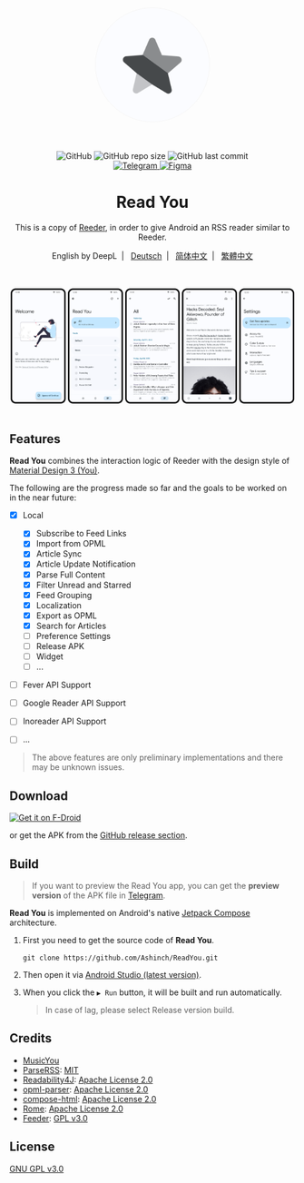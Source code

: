<div align="center">
    <img width="200" height="200" style="display: block; border: 1px solid #f5f5f5; border-radius: 9999px;" src="./fastlane/metadata/android/en-US/images/icon.png">
</div>

<br>
<br>
<br>

<div align="center">
    <img alt="GitHub" src="https://img.shields.io/github/license/Ashinch/ReadYou?color=c3e7ff&style=flat-square">
    <img alt="GitHub repo size" src="https://img.shields.io/github/repo-size/Ashinch/ReadYou?color=c3e7ff&style=flat-square">
    <img alt="GitHub last commit" src="https://img.shields.io/github/last-commit/Ashinch/ReadYou?color=c3e7ff&style=flat-square">
    <br>
    <a target="_blank" href="https://t.me/ReadYouApp">
        <img alt="Telegram" src="https://img.shields.io/badge/Telegram-ReadYouApp-c3e7ff?logo=telegram&style=flat-square">
    </a>
    <a target="_blank" href="https://www.figma.com/file/ViBW8GbUgkTMmK6a80h8X1/Read-You?node-id=7028%3A23673">
        <img alt="Figma" src="https://img.shields.io/badge/Figma-ReadYou-c3e7ff?logo=figma&style=flat-square">
    </a>
</div>

<div align="center">
    <h1>Read You</h1>
    <p>This is a copy of  <a href="https://reederapp.com/">Reeder</a>, in order to give Android an RSS reader similar to Reeder.</p>
    <p>English by DeepL&nbsp;&nbsp;|&nbsp;&nbsp;
    <a target="_blank" href="https://github.com/Ashinch/ReadYou/blob/main/README-de.md">Deutsch</a>&nbsp;&nbsp;|&nbsp;&nbsp;
    <a target="_blank" href="https://github.com/Ashinch/ReadYou/blob/main/README-zh.md">简体中文</a>&nbsp;&nbsp;|&nbsp;&nbsp;
    <a target="_blank" href="https://github.com/Ashinch/ReadYou/blob/main/README-zh-TW.md">繁體中文</a></p>
    <br/>
    <br/>
    <img src="./fastlane/metadata/android/en-US/images/startup.png" width="19.2%" alt="startup" />
    <img src="./fastlane/metadata/android/en-US/images/feeds.png" width="19.2%" alt="startup" />
    <img src="./fastlane/metadata/android/en-US/images/flow.png" width="19.2%" alt="startup" />
    <img src="./fastlane/metadata/android/en-US/images/read.png" width="19.2%" alt="startup" />
    <img src="./fastlane/metadata/android/en-US/images/settings.png" width="19.2%" alt="startup" />
    <br/>
    <br/>
</div>

## Features

**Read You** combines the interaction logic of Reeder with the design style of [Material Design 3 (You)](https://m3.material.io/).

The following are the progress made so far and the goals to be worked on in the near future:

-   [x] Local

    -   [x] Subscribe to Feed Links
    -   [x] Import from OPML
    -   [x] Article Sync
    -   [x] Article Update Notification
    -   [x] Parse Full Content
    -   [x] Filter Unread and Starred
    -   [x] Feed Grouping
    -   [x] Localization
    -   [x] Export as OPML
    -   [x] Search for Articles
    -   [ ] Preference Settings
    -   [ ] Release APK
    -   [ ] Widget
    -   [ ] ...

-   [ ] Fever API Support
-   [ ] Google Reader API Support
-   [ ] Inoreader API Support
-   [ ] ...

> The above features are only preliminary implementations and there may be unknown issues.

## Download

[<img src="https://fdroid.gitlab.io/artwork/badge/get-it-on.png"
     alt="Get it on F-Droid"
     height="80">](https://f-droid.org/packages/me.ash.reader/)

or get the APK from the [GitHub release section](https://github.com/Ashinch/ReadYou/releases).

## Build

> If you want to preview the Read You app, you can get the **preview version** of the APK file in [Telegram](https://t.me/ReadYouApp).

**Read You** is implemented on Android's native [Jetpack Compose](https://developer.android.com/jetpack/compose) architecture.

1. First you need to get the source code of **Read You**.

    ```shell
    git clone https://github.com/Ashinch/ReadYou.git
    ```

2. Then open it via [Android Studio (latest version)](https://developer.android.com/studio).

3. When you click the `▶ Run` button, it will be built and run automatically.

    > In case of lag, please select Release version build.

## Credits

-   [MusicYou](https://github.com/Kyant0/MusicYou)
-   [ParseRSS](https://github.com/muhrifqii/ParseRSS): [MIT](https://github.com/muhrifqii/ParseRSS/blob/master/LICENSE)
-   [Readability4J](https://github.com/dankito/Readability4J): [Apache License 2.0](https://github.com/dankito/Readability4J/blob/master/LICENSE)
-   [opml-parser](https://github.com/mdewilde/opml-parser): [Apache License 2.0](https://github.com/mdewilde/opml-parser/blob/master/LICENSE)
-   [compose-html](https://github.com/ireward/compose-html): [Apache License 2.0](https://github.com/ireward/compose-html/blob/main/LICENSE.txt)
-   [Rome](https://github.com/rometools/rome): [Apache License 2.0](https://github.com/rometools/rome/blob/master/LICENSE)
-   [Feeder](https://gitlab.com/spacecowboy/Feeder): [GPL v3.0](https://gitlab.com/spacecowboy/Feeder/-/blob/master/LICENSE)

## License

[GNU GPL v3.0](https://github.com/Ashinch/ReadYou/blob/main/LICENSE)
